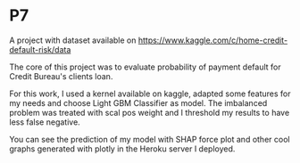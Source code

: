 # P7

A project with dataset available on https://www.kaggle.com/c/home-credit-default-risk/data

The core of this project was to evaluate probability of payment default for Credit Bureau's clients loan. 

For this work, I used a kernel available on kaggle, adapted some features for my needs and choose Light GBM Classifier as model.
The imbalanced problem was treated with scal pos weight and I threshold my results to have less false negative.

You can see the prediction of my model with SHAP force plot and other cool graphs generated with plotly in the Heroku server I deployed.
